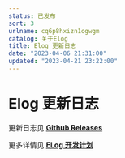 ```yaml
---
status: 已发布
sort: 3
urlname: cq6p8hxizn1ogwgm
catalog: 关于Elog
title: Elog 更新日志
date: "2023-04-06 21:31:00"
updated: "2023-04-21 23:22:00"
---
```


# Elog 更新日志

更新日志见 [**Github Releases**](https://github.com/LetTTGACO/elog/releases)

更多详情见 [**ELog 开发计划**](https://www.notion.so/1874/Elog-91dd2037c9c847e6bc90b712b124189c?pvs=4)
